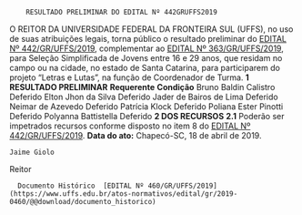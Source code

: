         RESULTADO PRELIMINAR DO EDITAL Nº 442GRUFFS2019  

 O REITOR DA UNIVERSIDADE FEDERAL DA FRONTEIRA SUL (UFFS), no uso de suas atribuições legais, torna público o resultado preliminar do [EDITAL Nº 442/GR/UFFS/2019](https://www.uffs.edu.br/atos-normativos/edital/gr/2019-0442), complementar ao [EDITAL Nº 363/GR/UFFS/2019](https://www.uffs.edu.br/atos-normativos/edital/gr/2019-0363), para Seleção Simplificada de Jovens entre 16 e 29 anos, que residam no campo ou na cidade, no estado de Santa Catarina, para participarem do projeto “Letras e Lutas”, na função de Coordenador de Turma.  **1 RESULTADO PRELIMINAR**     **Requerente**   **Condição**     Bruno Baldin Calistro   Deferido     Elton Jhon da Silva   Deferido     Jader de Bairos de Lima   Deferido     Neimar de Azevedo   Deferido     Patrícia Klock   Deferido     Poliana Ester Pinotti   Deferido     Polyanna Battistella   Deferido      **2 DOS RECURSOS** **2.1**  Poderão ser impetrados recursos conforme disposto no item 8 do [EDITAL Nº 442/GR/UFFS/2019](https://www.uffs.edu.br/atos-normativos/edital/gr/2019-0442).        **Data do ato:** Chapecó-SC, 18 de abril de 2019.   
 

    Jaime Giolo   
 Reitor 

      Documento Histórico  [EDITAL Nº 460/GR/UFFS/2019](https://www.uffs.edu.br/atos-normativos/edital/gr/2019-0460/@@download/documento_historico)     
      